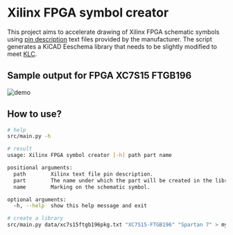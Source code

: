  # Xilinx FPGA symbol creator
This project aims to accelerate drawing of Xilinx FPGA schematic symbols using [pin description](https://www.xilinx.com/support/package-pinout-files/spartan-7-pkgs.html) text files provided by the manufacturer. The script generates a KiCAD Eeschema library that needs to be slightly modified to meet [KLC](https://kicad-pcb.org/libraries/klc/).

## Sample output for FPGA XC7S15 FTGB196
 ![demo](https://raw.github.com/https://github.com/wykys/xilinx-fpga-symbol-creator/master/img/demo.svg?sanitize=true)

## How to use?
```bash
# help
src/main.py -h
```
```bash
# result
usage: Xilinx FPGA symbol creator [-h] path part name

positional arguments:
  path        Xilinx text file pin description.
  part        The name under which the part will be created in the library.
  name        Marking on the schematic symbol.

optional arguments:
  -h, --help  show this help message and exit
```

``` bash
# create a library
src/main.py data/xc7s15ftgb196pkg.txt "XC7S15-FTGB196" "Spartan 7" > my_library.lib
```